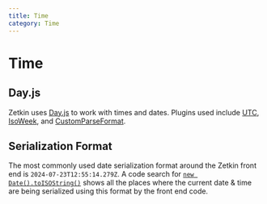 ```yaml
---
title: Time
category: Time
---
```


# Time

## Day.js

Zetkin uses [Day.js](https://day.js.org/) to work with times and dates. Plugins used include [UTC](https://day.js.org/docs/en/plugin/utc), [IsoWeek](https://day.js.org/docs/en/plugin/iso-week), and [CustomParseFormat](https://day.js.org/docs/en/plugin/custom-parse-format).

## Serialization Format

The most commonly used date serialization format around the Zetkin front end is `2024-07-23T12:55:14.279Z`. A code search for [`new Date().toISOString()`](<https://github.com/search?q=repo%3Azetkin%2Fapp.zetkin.org%20%22new%20Date().toISOString()%22&type=code>) shows all the places where the current date & time are being serialized using this format by the front end code.
